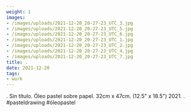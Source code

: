 ```yaml
---
weight: 1
images:
- /images/uploads/2021-12-20_20-27-23_UTC_3.jpg
- /images/uploads/2021-12-20_20-27-23_UTC_5.jpg
- /images/uploads/2021-12-20_20-27-23_UTC_6.jpg
- /images/uploads/2021-12-20_20-27-23_UTC_1.jpg
- /images/uploads/2021-12-20_20-27-23_UTC_2.jpg
- /images/uploads/2021-12-20_20-27-23_UTC_4.jpg
- /images/uploads/2021-12-20_20-27-23_UTC_7.jpg
title: .
date: 2021-12-20
tags:
- work
---
```


.
Sin título.
Óleo pastel sobre papel.
32cm x 47cm. (12.5" x 18.5")
2021.
.
#pasteldrawing #óleopastel
